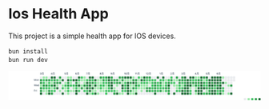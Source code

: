 # Ios Health App

This project is a simple health app for IOS devices.

```js
bun install
bun run dev
```

![Image](/src/assets/my-node.png "a title")

